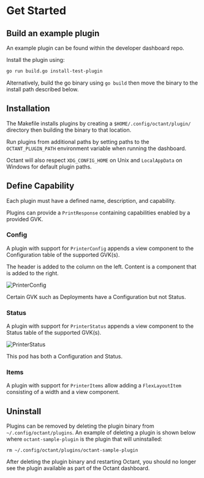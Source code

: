 # Get Started

## Build an example plugin

An example plugin can be found within the developer dashboard repo.

Install the plugin using:

```sh
go run build.go install-test-plugin
```

Alternatively, build the go binary using `go build` then move the binary to the install path described below.

## Installation

The Makefile installs plugins by creating a `$HOME/.config/octant/plugin/` directory then building the binary to that location.

Run plugins from additional paths by setting paths to the `OCTANT_PLUGIN_PATH` environment variable when running the dashboard.

Octant will also respect `XDG_CONFIG_HOME` on Unix and `LocalAppData` on Windows for default plugin paths.

## Define Capability

Each plugin must have a defined name, description, and capability.

<!-- TODO: naming restrictions or conventions -->

Plugins can provide a `PrintResponse` containing capabilities enabled by a provided GVK.

### Config

A plugin with support for `PrinterConfig` appends a view component to the Configuration table of the supported GVK(s).

The header is added to the column on the left. Content is a component that is added to the right.

![PrinterConfig](kuard_deployment_config.png)

Certain GVK such as Deployments have a Configuration but not Status.

### Status

A plugin with support for `PrinterStatus` appends a view component to the Status table of the supported GVK(s).

![PrinterStatus](kuard_pod_config_status.png)

This pod has both a Configuration and Status.

### Items

A plugin with support for `PrinterItems` allow adding a `FlexLayoutItem` consisting of a width and a view component.

## Uninstall

Plugins can be removed by deleting the plugin binary from `~/.config/octant/plugins`. An example of deleting a plugin is shown below 
where `octant-sample-plugin` is the plugin that will uninstalled:

```
rm ~/.config/octant/plugins/octant-sample-plugin
```

After deleting the plugin binary and restarting Octant, you should no longer see the plugin available as part of the Octant dashboard. 